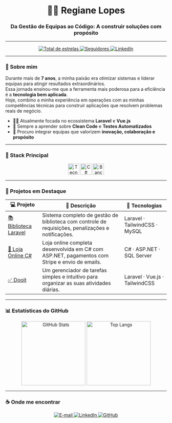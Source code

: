 <h1 align="center">👩‍💻 Regiane Lopes</h1>
<h3 align="center">Da Gestão de Equipas ao Código: A construir soluções com propósito</h3>

---

<p align="center">
  <a href="https://github.com/regianelopes-dev?tab=repositories&sort=stargazers">
    <img alt="Total de estrelas" title="Total de estrelas no GitHub" src="https://custom-icon-badges.demolab.com/github/stars/regianelopes-dev?color=55960c&style=for-the-badge&labelColor=488207&logo=star&label=Estrelas"/>
  </a>
  <a href="https://github.com/regianelopes-dev?tab=followers">
    <img alt="Seguidores" title="Me siga no GitHub" src="https://custom-icon-badges.demolab.com/github/followers/regianelopes-dev?color=236ad3&labelColor=1155ba&style=for-the-badge&logo=github&label=Seguidores&logoColor=white"/>
  </a>
  <a href="https://www.linkedin.com/in/regiane-cristina-lopes-b8a709207/">
    <img alt="LinkedIn" title="Conecte-se comigo" src="https://img.shields.io/badge/LinkedIn-0A66C2?style=for-the-badge&logo=linkedin&logoColor=white"/>
  </a>
</p>

---

### 💬 Sobre mim

Durante mais de **7 anos**, a minha paixão era otimizar sistemas e liderar equipas para atingir resultados extraordinários.  
Essa jornada ensinou-me que a ferramenta mais poderosa para a eficiência é a **tecnologia bem aplicada**.  
Hoje, combino a minha experiência em operações com as minhas competências técnicas para construir aplicações que resolvem problemas reais de negócio.

-   👩‍💻 Atualmente focada no ecossistema **Laravel** e **Vue.js**
-   🌱 Sempre a aprender sobre **Clean Code** e **Testes Automatizados**
-   🎯 Procuro integrar equipas que valorizem **inovação, colaboração e propósito**

---

### 🧠 Stack Principal

<p align="center">
  <img src="https://skillicons.dev/icons?i=laravel,php,dotnet,vue,js" height="35" alt="Tecnologias Backend e Frontend"/>
  <img src="https://cdn.jsdelivr.net/gh/devicons/devicon@latest/icons/csharp/csharp-original.svg" height="35" alt="C# logo"  />
  <img src="https://skillicons.dev/icons?i=mysql,sqlserver,tailwind,html,css,git" height="35" alt="Banco de Dados, Estilos e Ferramentas"/>
</p>

---

### 📂 Projetos em Destaque

| 💻 Projeto                                                                            | 🚀 Descrição                                                                                       | 🧰 Tecnologias                |
| ------------------------------------------------------------------------------------- | -------------------------------------------------------------------------------------------------- | ----------------------------- |
| [📚 Biblioteca Laravel](https://github.com/regianelopes-dev/projeto-biblioteca-laravel) | Sistema completo de gestão de biblioteca com controle de requisições, penalizações e notificações. | Laravel · TailwindCSS · MySQL |
| [🛒 Loja Online C#](https://github.com/regianelopes-dev/lojaOnline-csharp)               | Loja online completa desenvolvida em C# com ASP.NET, pagamentos com Stripe e envio de emails.       | C# · ASP.NET · SQL Server     |
| [✅ Dooit](https://github.com/regianelopes-dev/dooit)                                   | Um gerenciador de tarefas simples e intuitivo para organizar as suas atividades diárias.            | Laravel · Vue.js · TailwindCSS   |

---

### 📊 Estatísticas do GitHub

<p align="center">
  <img alt="GitHub Stats" height="200" src="https://github-readme-stats.vercel.app/api?username=regianelopes-dev&show_icons=true&theme=tokyonight&include_all_commits=true&locale=pt-pt" />
  <img alt="Top Langs" height="200" src="https://github-readme-stats.vercel.app/api/top-langs/?username=regianelopes-dev&theme=tokyonight&layout=compact&custom_title=Tecnologias&langs_count=8" />
</p>

---

### ☕ Onde me encontrar

<p align="center">
  <a href="mailto:regianelopesdev@gmail.com">
    <img alt="E-mail" src="https://img.shields.io/badge/E--mail-D14836?style=for-the-badge&logo=gmail&logoColor=white"/>
  </a>
  <a href="https://www.linkedin.com/in/regiane-cristina-lopes-b8a709207/">
    <img alt="LinkedIn" src="https://img.shields.io/badge/LinkedIn-0A66C2?style=for-the-badge&logo=linkedin&logoColor=white"/>
  </a>
  <a href="https://github.com/regianelopes-dev">
    <img alt="GitHub" src="https://img.shields.io/badge/GitHub-171515?style=for-the-badge&logo=github&logoColor=white"/>
  </a>
</p>
